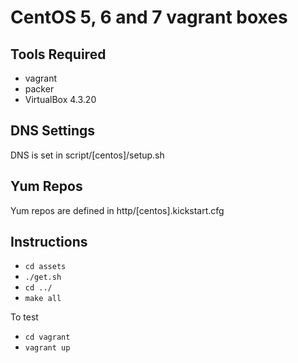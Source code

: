 CentOS 5, 6 and 7 vagrant boxes
===============================

Tools Required
--------------

- vagrant
- packer
- VirtualBox 4.3.20

DNS Settings
------------

DNS is set in script/[centos]/setup.sh

Yum Repos
---------

Yum repos are defined in http/[centos].kickstart.cfg

Instructions
------------

- `cd assets`
- `./get.sh`
- `cd ../`
- `make all`

To test

- `cd vagrant`
- `vagrant up`
